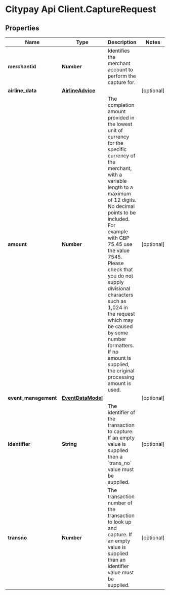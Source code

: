 # Citypay Api Client.CaptureRequest

## Properties

Name | Type | Description | Notes
------------ | ------------- | ------------- | -------------
**merchantid** | **Number** | Identifies the merchant account to perform the capture for. | 
**airline_data** | [**AirlineAdvice**](AirlineAdvice.md) |  | [optional] 
**amount** | **Number** | The completion amount provided in the lowest unit of currency for the specific currency of the merchant, with a variable length to a maximum of 12 digits. No decimal points to be included. For example with GBP 75.45 use the value 7545. Please check that you do not supply divisional characters such as 1,024 in the request which may be caused by some number formatters.  If no amount is supplied, the original processing amount is used.  | [optional] 
**event_management** | [**EventDataModel**](EventDataModel.md) |  | [optional] 
**identifier** | **String** | The identifier of the transaction to capture. If an empty value is supplied then a &#x60;trans_no&#x60; value must be supplied. | [optional] 
**transno** | **Number** | The transaction number of the transaction to look up and capture. If an empty value is supplied then an identifier value must be supplied. | [optional] 


